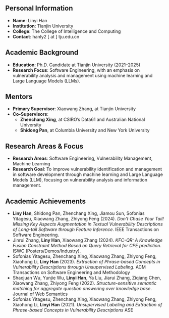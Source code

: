 

## Personal Information
- **Name**: Linyi Han
- **Institution**: Tianjin University
- **College**: The College of Intelligence and Computing
- **Contact**: hanly2 [ at ] tju.edu.cn

## Academic Background
- **Education**: Ph.D. Candidate at Tianjin University (2021–2025)
- **Research Focus**: Software Engineering, with an emphasis on vulnerability analysis and management using machine learning and Large Language Models (LLMs).

## Mentors
- **Primary Supervisor**: Xiaowang Zhang, at Tianjin University
- **Co-Supervisors**:
  - **Zhenchang Xing**, at CSIRO’s Data61 and Australian National University
  - **Shidong Pan**, at Columbia University and New York University

## Research Areas & Focus
- **Research Areas**: Software Engineering, Vulnerability Management, Machine Learning
- **Research Goal**: To improve vulnerability identification and management in software development through machine learning and Large Language Models (LLM), focusing on vulnerability analysis and information management.


## Academic Achievements
- **Liny Han**, Shidong Pan, Zhenchang Xing, Jiamou Sun, Sofonias Yitagesu, Xiaowang Zhang, Zhiyong Feng (2024). *Don't Chase Your Tail! Missing Key Aspects Augmentation in Textual Vulnerability Descriptions of Long-tail Software through Feature Inference*. IEEE Transactions on Software Engineering.
- Jinrui Zhang, **Liny Han**, Xiaowang Zhang (2024). *KFC-QR: A Knowledge Fusion Constraint Method Based on Query Retrieval for CPE prediction*. ISWC (Posters/Demos/Industry).
- Sofonias Yitagesu, Zhenchang Xing, Xiaowang Zhang, Zhiyong Feng, Xiaohong Li, **Liny Han** (2023). *Extraction of Phrase-based Concepts in Vulnerability Descriptions through Unsupervised Labeling*. ACM Transactions on Software Engineering and Methodology
- Shaojuan Wu, Yunjie Wu, **Linyi Han**, Ya Liu, Jiarui Zhang, Ziqiang Chen, Xiaowang Zhang, Zhiyong Feng (2022). *Structure-sensitive semantic matching for aggregate question answering over knowledge base*. Journal of Web Semantics
- Sofonias Yitagesu, Zhenchang Xing, Xiaowang Zhang, Zhiyong Feng, Xiaohong Li, **Linyi Han** (2021). *Unsupervised Labeling and Extraction of Phrase-based Concepts in Vulnerability Descriptions* ASE


